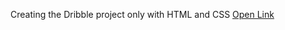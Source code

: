 Creating the Dribble project only with HTML and CSS
<a href="https://baisampayan.github.io/Project-1-HTML-CSS/" target="_blank" rel="noopener noreferrer"> Open Link</a>
